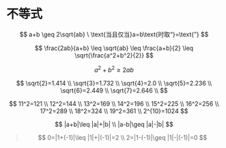 # 不等式


$$
a+b \geq 2\sqrt{ab} \ \text{当且仅当}a=b\text{时取“}=\text{”}
$$

$$
\frac{2ab}{a+b} \leq \sqrt{ab} \leq \frac{a+b}{2} \leq \sqrt{\frac{a^2+b^2}{2}}
$$

$$
a^2+b^2 \geq 2ab
$$


$$
\sqrt{2}=1.414 \\  
\sqrt{3}=1.732 \\  
\sqrt{4}=2.0  \\
\sqrt{5}=2.236  \\
\sqrt{6}=2.449  \\
\sqrt{7}=2.646  \\
$$

$$
11^2=121  \\
12^2=144  \\
13^2=169  \\
14^2=196  \\
15^2=225  \\
16^2=256  \\
17^2=289  \\
18^2=324  \\
19^2=361  \\
2^{10}=1024
$$




$$
|a+b|\leq |a|+|b| \\
|a-b|\geq |a|-|b|
$$


> $$
> 0=|1+(-1)|\leq |1|+|(-1)|=2 \\
> 2=|1-(-1)|\geq |1|-|(-1)|=0
> $$









